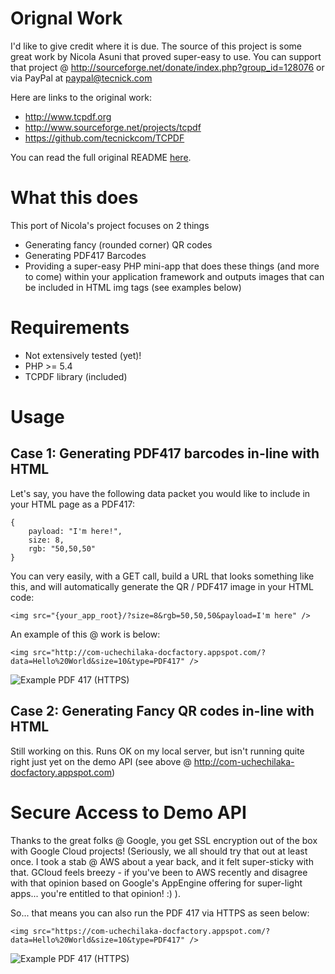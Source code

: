 # Orignal Work

I'd like to give credit where it is due. The source of this project is some great work by Nicola Asuni that proved super-easy to use. You can 
support that project @ http://sourceforge.net/donate/index.php?group_id=128076 or via PayPal at paypal@tecnick.com

Here are links to the original work:
- http://www.tcpdf.org
- http://www.sourceforge.net/projects/tcpdf
- https://github.com/tecnickcom/TCPDF

You can read the full original README <a href="README_TCPDF.TXT">here</a>.

# What this does

This port of Nicola's project focuses on 2 things

* Generating fancy (rounded corner) QR codes
* Generating PDF417 Barcodes
* Providing a super-easy PHP mini-app that does these things (and more to come) within your application framework and outputs images that can be included in HTML img tags (see examples below)

# Requirements 

* Not extensively tested (yet)!
* PHP >= 5.4
* TCPDF library (included)

# Usage

## Case 1: Generating PDF417 barcodes in-line with HTML 

Let's say, you have the following data packet you would like to include in your HTML page as a PDF417:

    {
        payload: "I'm here!",
        size: 8,
        rgb: "50,50,50"
    }

You can very easily, with a GET call, build a URL that looks something like this, and will automatically generate the QR / PDF417 image in your HTML code:

    <img src="{your_app_root}/?size=8&rgb=50,50,50&payload=I'm here" />

An example of this @ work is below: 

    <img src="http://com-uchechilaka-docfactory.appspot.com/?data=Hello%20World&size=10&type=PDF417" />

![Example PDF 417 (HTTPS)](https://com-uchechilaka-docfactory.appspot.com/?data=Hello%20World&size=10&type=PDF417)


## Case 2: Generating Fancy QR codes in-line with HTML

Still working on this. Runs OK on my local server, but isn't running quite right just yet on the demo API (see above @ http://com-uchechilaka-docfactory.appspot.com)

# Secure Access to Demo API

Thanks to the great folks @ Google, you get SSL encryption out of the box with Google Cloud projects! (Seriously, we all should try that out at least once. I took a stab 
@ AWS about a year back, and it felt super-sticky with that. GCloud feels breezy - if you've been to AWS recently and disagree with that opinion based on Google's 
AppEngine offering for super-light apps... you're entitled to that opinion! :) ). 

So... that means you can also run the PDF 417 via HTTPS as seen below:

    <img src="https://com-uchechilaka-docfactory.appspot.com/?data=Hello%20World&size=10&type=PDF417" />

![Example PDF 417 (HTTPS)](https://com-uchechilaka-docfactory.appspot.com/?data=Hello%20World&size=10&type=PDF417)



